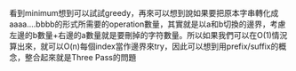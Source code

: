 看到minimum想到可以試試greedy，再來可以想到說如果要把原本字串轉化成aaaa....bbbb的形式所需要的operation數量，其實就是以a和b切換的邊界，考慮左邊的b數量+右邊的a數量就是要刪掉的字符數量。所以如果我們可以在O(1)情況算出來，就可以O(n)每個index當作邊界來try，因此可以想到用prefix/suffix的概念，整合起來就是Three Pass的問題